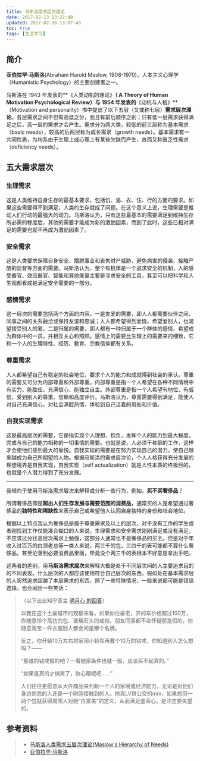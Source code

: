 ```yaml
---
title: 马斯洛需求层次理论
date: 2017-02-13 13:22:49
updated: 2017-02-16 13:07:49
toc: true
tags: [生活学习]
---
```




## 简介

**亚伯拉罕·马斯洛**(Abraham Harold Maslow, 1908-1970)，人本主义心理学（Humanistic Psychology）的主要创建者之一。

马斯洛在 1943 年发表的**《人类动机的理论》**（ A Theory of Human Motivation Psychological Review）与 1954 年发表的**《动机与人格》**（Motivation and personality）书中提出了以下五层（又或称七层）**需求层次理论**。各层需求之间不但有高低之分，而且有前后顺序之别；只有低一层需求获得满足之后，高一层的需求才会产生。需求分为两大类，较低的前三层称为基本需求（basic needs），较高的后两层称为成长需求（growth needs）。基本需求有一共同性质，为均系由于生理上或心理上有某些欠缺而产生，故而又称匮乏性需求（deficiency needs）。



## 五大需求层次

### 生理需求

这是人类维持自身生存的最基本要求，包括饥、渴、衣、住、行的方面的要求。如果这些需要得不到满足，人类的生存就成了问题。在这个意义上说，生理需要是推动人们行动的最强大的动力。马斯洛认为，只有这些最基本的需要满足到维持生存所必需的程度后，其他的需要才能成为新的激励因素，而到了此时，这些已相对满足的需要也就不再成为激励因素了。

### 安全需求

这是人类要求保障自身安全、摆脱事业和丧失财产威胁、避免病害的侵袭、接触严酷的监督等方面的需要。马斯洛认为，整个有机体是一个追求安全的机制，人的感受器官、效应器官、智能和其他能量主要是寻求安全的工具，甚至可以把科学和人生观都看成是满足安全需要的一部分。

### 感情需求

这一层次的需要包括两个方面的内容。一是友爱的需要，即人人都需要伙伴之间、同事之间的关系融洽或保持友谊和忠诚；人人都希望得到爱情，希望爱别人，也渴望接受别人的爱。二是归属的需要，即人都有一种归属于一个群体的感情，希望成为群体中的一员，并相互关心和照顾。感情上的需要比生理上的需要来的细致，它和一个人的生理特性、经历、教育、宗教信仰都有关系。

### 尊重需求

人人都希望自己有稳定的社会地位，要求个人的能力和成就得到社会的承认。尊重的需要又可分为内部尊重和外部尊重。内部尊重是指一个人希望在各种不同情境中有实力、能胜任、充满信心、能独立自主。外部尊重是指一个人希望有地位、有威信，受到别人的尊重、信赖和高度评价。马斯洛认为，尊重需要得到满足，能使人对自己充满信心，对社会满腔热情，体验到自己活着的用处和价值。

### 自我实现需求

这是最高层次的需要，它是指实现个人理想、抱负，发挥个人的能力到最大程度，完成与自己的能力相称的一切事情的需要。也就是说，人必须干称职的工作，这样才会使他们感到最大的愉悦。自我实现的需要是在努力实现自己的潜力，使自己越来越成为自己所期望的人物。根据马斯洛的需求层次论，个人人格获得充分发展的理想境界是自我实现，自我实现（self actualization）就是人性本质的终极目的，也就是个人潜力得到了充分发展。



----



我倾向于使用马斯洛需求层次来解释或分析一些行为，例如，**买不买奢侈品**？

所谓奢侈品即是**超出人们生存发展与需要范围的消费品**，通常买的人是希望通过奢侈品的**独特性和稀缺性**来表示自己或希望他人认同自身独特的身份和社会地位。

根据以上特点我认为奢侈品是属于尊重需求及以上的层次，对于没有工作的学生或者刚找到工作仅能凑合糊口的人来说，生理需求和安全需求刚刚满足或没有满足，不应该过分往高层次需求上勉强，这部分人通常也不是奢侈品的买主。但是对于年收入过百万的白领老总等一类人来说，两三千的包，三四千的表可能都不算什么奢侈品，甚至沦落到必要消费品里面，毕竟没个两三千的表根本不好意思拿出手吧。

这两者的差别，用**马斯洛需求层次**来解释大概是处于不同层次间的人主要追求目的的不同表现。什么层次的人都应该使用符合自己层次的东西，假如处在基本需求层的人突然追求超越了本层需求的东西，除了一些特殊情况，一般来说都可能是错误选择，也会闹出一些笑话：

> （以下出自知乎答主 [明月心 的回答](https://www.zhihu.com/question/29253451/answer/43822556)）
>
> 以我在这个土豪城市的观察来看，如果你住豪宅，开的车价格超过100万，你随意拎个高仿的包、玻璃石头的戒指，朋友同事都不会怀疑那是假的，你随意淘宝一件衣服别人都会问是哪个名牌。
>
> 反之，你开辆10万左右的家用小轿车再戴个10万的钻戒，你知道别人怎么想吗？——
>
> “那谁的钻戒假的吧？一看她家条件也就一般，应该买不起真的。”
>
> “如果是真的才搞笑了，缺心眼呢吧……”
>
> 人们往往更愿意从大件商品来判断一个人的家境或经济能力，无论是对他们身边熟悉的人还是一个刚刚接触到的人。拎真LV挤公交的mm，如果想用一两个包就获得周围人对她“白富美”的定义，从而满足虚荣心，是注定要失望的。





## 参考资料

> - [马斯洛人类需求五层次理论(Maslow's Hierarchy of Needs)](http://wiki.mbalib.com/wiki/马斯洛人类需求五层次理论)
> - [亚伯拉罕·马斯洛](http://wiki.mbalib.com/wiki/亚伯拉罕·马斯洛)